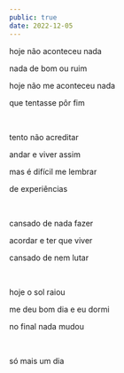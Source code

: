 ```yaml
---
public: true
date: 2022-12-05
---
```


hoje não aconteceu nada

nada de bom ou ruim

hoje não me aconteceu nada

que tentasse pôr fim

&nbsp;

tento não acreditar

andar e viver assim

mas é difícil me lembrar

de experiências

&nbsp;

cansado de nada fazer

acordar e ter que viver

cansado de nem lutar

&nbsp;

hoje o sol raiou

me deu bom dia e eu dormi

no final nada mudou

&nbsp;

só mais um dia
